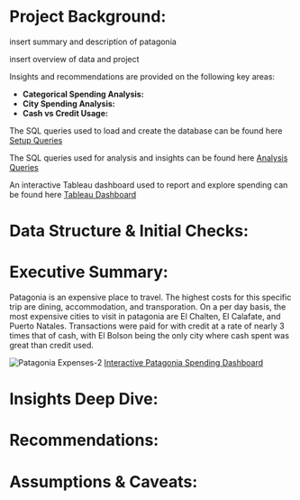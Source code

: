 # Project Background:
insert summary and description of patagonia

insert overview of data and project

Insights and recommendations are provided on the following key areas:

- **Categorical Spending Analysis:**
- **City Spending Analysis:**
- **Cash vs Credit Usage:**

The SQL queries used to load and create the database can be found here [Setup Queries](/setup_queries)

The SQL queries used for analysis and insights can be found here [Analysis Queries](/analysis_queries)

An interactive Tableau dashboard used to report and explore spending can be found here [Tableau Dashboard](https://public.tableau.com/app/profile/nick.feichtel/viz/PatagoniaExpenses/PatagoniaExpenses)

# Data Structure & Initial Checks:


# Executive Summary:
Patagonia is an expensive place to travel. The highest costs for this specific trip are dining, accommodation, and transporation. On a per day basis, the most expensive cities to visit in patagonia are El Chalten, El Calafate, and Puerto Natales. Transactions were paid for with credit at a rate of nearly 3 times that of cash, with El Bolson being the only city where cash spent was great than credit used.

![Patagonia Expenses-2](https://github.com/user-attachments/assets/059d21cd-d9c6-4425-9c2e-37a86cafc3ff)
[Interactive Patagonia Spending Dashboard](https://public.tableau.com/app/profile/nick.feichtel/viz/PatagoniaExpenses/PatagoniaExpenses)



# Insights Deep Dive:


# Recommendations:


# Assumptions & Caveats:
